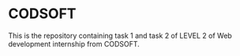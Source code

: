 # CODSOFT
This is the repository containing task 1 and task 2  of LEVEL 2 of Web development internship from CODSOFT.
